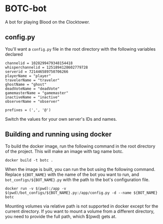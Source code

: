 # BOTC-bot
A bot for playing Blood on the Clocktower.

## config.py
You'll want a `config.py` file in the root directory with the following variables declared
```
channelid = 1028299479348154418
whisperchannelid = 1251894128602779728
serverid = 721446589750706266
playerName = "player"
travelerName = "traveler"
ghostName = "ghost"
deadVoteName = "deadVote"
gamemasterName = "gamemaster"
inactiveName = "inactive"
observerName = "observer"

prefixes = (',', '@')
```
Switch the values for your own server's IDs and names.

## Building and running using docker
To build the docker image, run the following command in the root directory of the project. This will make an image with tag name botc.

```docker build -t botc .```

When the image is built, you can run the bot using the following command.
Replace `${BOT_NAME}` with the name of the bot you want to run, and `bot_configs/${BOT_NAME}.py` with the path to the bot's configuration file.

```docker run -v $(pwd):/app -v $(pwd)/bot_configs/${BOT_NAME}.py:/app/config.py -d --name ${BOT_NAME} botc```

Mounting volumes via relative path is not supported in docker except for the current directory. If you want to mount a volume from a different directory, you need to provide the full path, which $(pwd) gets at.
